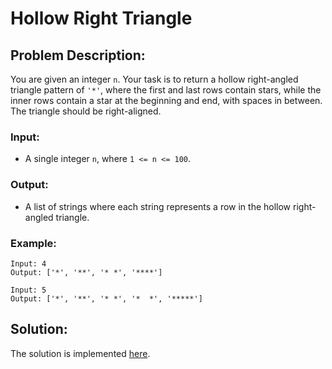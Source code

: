 # Hollow Right Triangle

## Problem Description:

You are given an integer `n`. Your task is to return a hollow right-angled triangle pattern of `'*'`, where the first and last rows contain stars, while the inner rows contain a star at the beginning and end, with spaces in between. The triangle should be right-aligned.

### Input:

* A single integer `n`, where `1 <= n <= 100`.

### Output:

* A list of strings where each string represents a row in the hollow right-angled triangle.

### Example:

```
Input: 4
Output: ['*', '**', '* *', '****']
```
```
Input: 5
Output: ['*', '**', '* *', '*  *', '*****']
```

## Solution:

The solution is implemented [here](./code.py).
